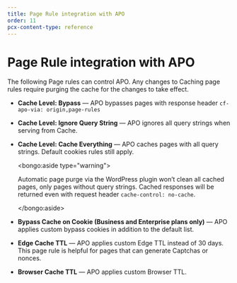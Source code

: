 ```yaml
---
title: Page Rule integration with APO
order: 11
pcx-content-type: reference
---
```


# Page Rule integration with APO

The following Page rules can control APO. Any changes to Caching page rules require purging the cache for the changes to take effect.

- **Cache Level: Bypass** — APO bypasses pages with response header `cf-apo-via: origin,page-rules`
- **Cache Level: Ignore Query String** — APO ignores all query strings when serving from Cache.
- **Cache Level: Cache Everything** — APO caches pages with all query strings. Default cookies rules still apply.

  <bongo:aside type="warning">

  Automatic page purge via the WordPress plugin won’t clean all cached pages, only pages without query strings. Cached responses will be returned even with request header `cache-control: no-cache`.

  </bongo:aside>

- **Bypass Cache on Cookie (Business and Enterprise plans only)** — APO applies custom bypass cookies in addition to the default list.
- **Edge Cache TTL** — APO applies custom Edge TTL instead of 30 days. This page rule is helpful for pages that can generate Captchas or nonces.
- **Browser Cache TTL** — APO applies custom Browser TTL.
